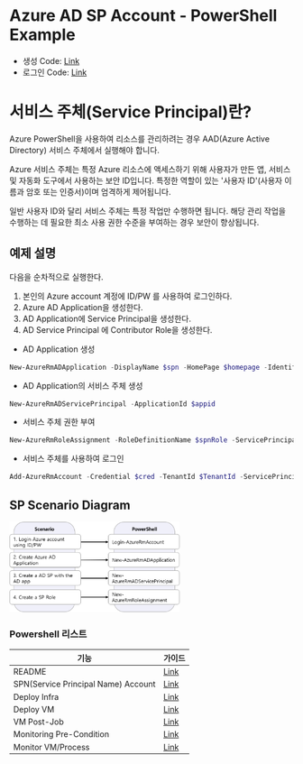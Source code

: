# Azure AD SP Account - PowerShell Example

* 생성 Code: [Link](https://github.com/krazuregame/development/blob/master/script/powershell/src/1_1_Create_SPN.ps1)
* 로그인 Code: [Link](https://github.com/krazuregame/development/blob/master/script/powershell/src/1_2_SPN_Login.ps1)

# 서비스 주체(Service Principal)란?

Azure PowerShell을 사용하여 리소스를 관리하려는 경우 AAD(Azure Active Directory) 서비스 주체에서 실행해야 합니다.


Azure 서비스 주체는 특정 Azure 리소스에 액세스하기 위해 사용자가 만든 앱, 서비스 및 자동화 도구에서 사용하는 보안 ID입니다. 
특정한 역할이 있는 '사용자 ID'(사용자 이름과 암호 또는 인증서)이며 엄격하게 제어됩니다.


일반 사용자 ID와 달리 서비스 주체는 특정 작업만 수행하면 됩니다. 해당 관리 작업을 수행하는 데 필요한 최소 사용 권한 수준을 부여하는 경우 보안이 향상됩니다.


## 예제 설명
다음을 순차적으로 실행한다.

1. 본인의 Azure account 계정에  ID/PW 를 사용하여 로그인하다.
2. Azure AD Application을 생성한다. 
3. AD Application에 Service Principal을 생성한다.
4. AD Service Principal 에 Contributor Role을 생성한다. 



* AD Application 생성
```powershell
New-AzureRmADApplication -DisplayName $spn -HomePage $homepage -IdentifierUris $identifierUri -Password $securepassword 
```

* AD Application의 서비스 주체 생성
```powershell
New-AzureRmADServicePrincipal -ApplicationId $appid
```

* 서비스 주체 권한 부여
```powershell
New-AzureRmRoleAssignment -RoleDefinitionName $spnRole -ServicePrincipalName $appId
```

* 서비스 주체를 사용하여 로그인
```powershell
Add-AzureRmAccount -Credential $cred -TenantId $TenantId -ServicePrincipal
```

## SP Scenario Diagram
<img src="../../../images/SPN.png" width="60%" height="60%">


### Powershell 리스트

기능 | 가이드
------|--------------------------
README |[Link](https://github.com/krazuregame/development/blob/master/script/powershell/README.md)
SPN(Service Principal Name) Account |[Link](./docs/1_spn.md)
Deploy Infra |[Link](./docs/2_deploy_infra.md)
Deploy VM |[Link](./docs/3_deploy_vm.md)
VM Post-Job |[Link](./docs/4_vm_post_jobs.md)
Monitoring Pre-Condition |[Link](./docs/99_set_monitoring_server.md)
Monitor VM/Process |[Link](./docs/5_monitor_vm_process.md)


